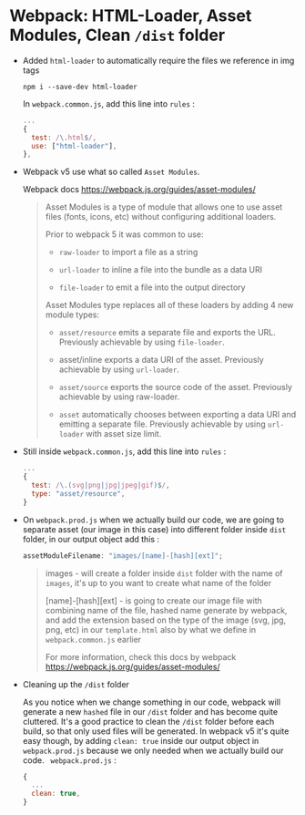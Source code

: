 # Webpack: HTML-Loader, Asset Modules, Clean `/dist` folder

- Added `html-loader` to automatically require the files we reference in img tags

  ```npm
  npm i --save-dev html-loader
  ```

  In `webpack.common.js`, add this line into `rules` :

  ```javascript
  ...
  {
    test: /\.html$/,
    use: ["html-loader"],
  },
  ```

- Webpack v5 use what so called `Asset Modules`.

  Webpack docs https://webpack.js.org/guides/asset-modules/

  > Asset Modules is a type of module that allows one to use asset files (fonts, icons, etc) without
  > configuring additional loaders.
  >
  > Prior to webpack 5 it was common to use:
  >
  > - `raw-loader` to import a file as a string
  >
  > - `url-loader` to inline a file into the bundle as a data URI
  >
  > - `file-loader` to emit a file into the output directory
  >
  > Asset Modules type replaces all of these loaders by adding 4 new module types:
  >
  > - `asset/resource` emits a separate file and exports the URL. Previously achievable by using
  >   `file-loader`.
  >
  > - asset/inline exports a data URI of the asset. Previously achievable by using `url-loader`.
  >
  > - `asset/source` exports the source code of the asset. Previously achievable by using
  >   raw-loader.
  >
  > - `asset` automatically chooses between exporting a data URI and emitting a separate file.
  >   Previously achievable by using `url-loader` with asset size limit.

- Still inside `webpack.common.js`, add this line into `rules` :

  ```javascript
  ...
  {
    test: /\.(svg|png|jpg|jpeg|gif)$/,
    type: "asset/resource",
  }
  ```

- On `webpack.prod.js` when we actually build our code, we are going to separate asset (our image in
  this case) into different folder inside `dist` folder, in our output object add this :

  ```javascript
  assetModuleFilename: "images/[name]-[hash][ext]";
  ```

  > images - will create a folder inside `dist` folder with the name of `images`, it's up to you
  > want to create what name of the folder
  >
  > [name]-[hash][ext] - is going to create our image file with combining name of the file, hashed
  > name generate by webpack, and add the extension based on the type of the image (svg, jpg, png,
  > etc) in our `template.html` also by what we define in `webpack.common.js` earlier
  >
  > For more information, check this docs by webpack https://webpack.js.org/guides/asset-modules/

- Cleaning up the `/dist` folder

  As you notice when we change something in our code, webpack will generate a new `hashed` file in
  our `/dist` folder and has become quite cluttered. It's a good practice to clean the `/dist`
  folder before each build, so that only used files will be generated. In webpack v5 it's quite easy
  though, by adding `clean: true` inside our output object in `webpack.prod.js` because we only
  needed when we actually build our code. ` webpack.prod.js` :

  ```javascript
  {
    ...
    clean: true,
  }
  ```
